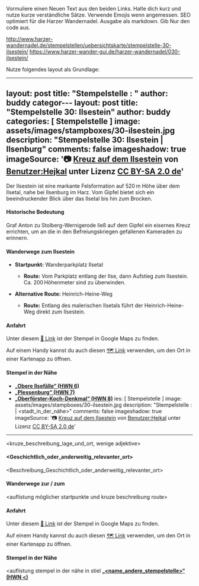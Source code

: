 Vormuliere einen Neuen Text aus den beiden Links. 
Halte dich kurz und nutze kurze verständliche Sätze. Verwende Emojis wenn angemessen.
SEO optimiert für die Harzer Wandernadel.
Ausgabe als markdown. Gib Nur den code aus.

http://www.harzer-wandernadel.de/stempelstellen/uebersichtskarte/stempelstelle-30-ilsestein/
https://www.harzer-wander-gui.de/harzer-wandernadel/030-ilsestein/

Nutze folgendes layout als Grundlage:

---
layout: post
title:  "Stempelstelle <nummer>: <name>"
author: buddy
categor---
layout: post
title:  "Stempelstelle 30: Ilsestein"
author: buddy
categories: [ Stempelstelle ]
image: assets/images/stampboxes/30-ilsestein.jpg
description: "Stempelstelle 30: Ilsestein | Ilsenburg"
comments: false
imageshadow: true
imageSource: '📷 [Kreuz auf dem Ilsestein](https://commons.wikimedia.org/wiki/File:Kreuz_auf_dem_Ilsestein.jpg) von <a href="https://de.wikipedia.org/wiki/Benutzer:Hejkal" class="extiw" title="de:Benutzer:Hejkal">Benutzer:Hejkal</a> unter Lizenz [CC BY-SA 2.0 de](https://creativecommons.org/licenses/by-sa/2.0/de/deed.en)'
---

Der Ilsestein ist eine markante Felsformation auf 520 m Höhe über dem Ilsetal, nahe bei Ilsenburg im Harz. Vom Gipfel bietet sich ein beeindruckender Blick über das Ilsetal bis hin zum Brocken.

#### Historische Bedeutung

Graf Anton zu Stolberg-Wernigerode ließ auf dem Gipfel ein eisernes Kreuz errichten, um an die in den Befreiungskriegen gefallenen Kameraden zu erinnern.

#### Wanderwege zum Ilsestein

- **Startpunkt:** Wanderparkplatz Ilsetal
  - **Route:** Vom Parkplatz entlang der Ilse, dann Aufstieg zum Ilsestein. Ca. 200 Höhenmeter sind zu überwinden.

- **Alternative Route:** Heinrich-Heine-Weg
  - **Route:** Entlang des malerischen Ilsetals führt der Heinrich-Heine-Weg direkt zum Ilsestein.

#### Anfahrt

Unter diesem [📍 Link](https://www.google.com/maps/dir/?api=1&origin=&destination=51.84634%2C%2010.66313) ist der Stempel in Google Maps zu finden.

<div class="android-only">
  Auf einem Handy kannst du auch diesen 
  <a href="geo:51.84634,10.66313">🗺️ Link</a> 
  verwenden, um den Ort in einer Kartenapp zu öffnen.
  <p></p>
</div>

#### Stempel in der Nähe

- [**„Obere Ilsefälle“ (HWN 6)**](/stempelstelle-6-obere-ilsefaelle)
- [**„Plessenburg“ (HWN 7)**](/stempelstelle-7-plessenburg)
- [**„Oberförster-Koch-Denkmal“ (HWN 8)**](/stempelstelle-8-oberfoerster-koch-denkmal)
ies: [ Stempelstelle ]
image: assets/images/stampboxes/30-ilsestein.jpg
description: "Stempelstelle <nummer>: <name> | <stadt_in_der_nähe>"
comments: false
imageshadow: true
imageSource: '📷 [Kreuz auf dem Ilsestein](https://commons.wikimedia.org/wiki/File:Kreuz_auf_dem_Ilsestein.jpg) von <a href="https://de.wikipedia.org/wiki/Benutzer:Hejkal" class="extiw" title="de:Benutzer:Hejkal">Benutzer:Hejkal</a> unter Lizenz [CC BY-SA 2.0 de](https://creativecommons.org/licenses/by-sa/2.0/de/deed.en)'
---

<kruze_beschreibung_lage_und_ort, wenige adjektive>



#### <Geschichtlich_oder_anderweitig_relevanter_ort>

<Beschreibung_Geschichtlich_oder_anderweitig_relevanter_ort>

#### Wanderwege zur / zum <namen>

<auflistung möglicher startpunkte und kruze beschreibung route>

#### Anfahrt

Unter diesem [📍 Link](https://www.google.com/maps/dir/?api=1&origin=&destination=<Latitude>%2C%20<Longitude>) ist der Stempel in Google Maps zu finden.


<div class="android-only">
  Auf einem Handy kannst du auch diesen 
  <a href="geo:<Latitude>,<Longitude>">🗺️ Link</a> 
  verwenden, um den Ort in einer Kartenapp zu öffnen.
  <p></p>
</div>

#### Stempel in der Nähe
<auflistung stempel in der nähe in stiel [**„<name_andere_stempelstelle>“ (HWN <)**](/stempelstelle-<nummer>-<name_snail_case>)